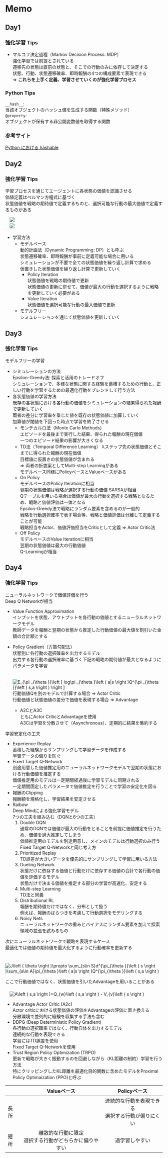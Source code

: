 # Memo

## Day1

### 強化学習 Tips  
* マルコフ決定過程（Markov Decision Process: MDP）  
強化学習では前提とされている  
遷移先の状態は直前の状態と、そこでの行動のみに依存して決定する  
状態、行動、状態遷移確率、即時報酬の4つの構成要素で表現できる  
⇒ **これらを上手く定義、学習させていくのが強化学習プロセス**  

### Python Tips
`__hash__`:  
当該オブジェクトのハッシュ値を生成する関数（特殊メソッド）  
`@property`:  
オブジェクトが保有する非公開変数値を取得する関数  

### 参考サイト
[Python における hashable](https://qiita.com/yoichi22/items/ebf6ab3c6de26ddcc09a)  

## Day2

### 強化学習 Tips  

学習プロセスを通じてエージェントに各状態の価値を認識させる  
価値定義はベルマン方程式に基づく  
状態価値を戦略の期待値で定義するものと、選択可能な行動の最大価値で定義するものがある  

　<img src="https://latex.codecogs.com/gif.latex?V_{\pi}\left&space;(&space;s&space;\right&space;)=\sum_{a}\pi\left&space;(&space;a&space;\mid&space;s&space;\right&space;)\sum_{s'}T\left&space;(&space;s'&space;\mid&space;s,&space;a\right&space;)\left&space;(&space;R\left&space;(&space;s,&space;s'&space;\right&space;)&plus;\gamma&space;V_{\pi}\left&space;(&space;s'&space;\right&space;)&space;\right&space;)">  
　<img src="https://latex.codecogs.com/gif.latex?V\left&space;(&space;s&space;\right&space;)={max}_{a}\sum_{s'}T\left&space;(&space;s'&space;\mid&space;s,&space;a\right&space;)\left&space;(&space;R\left&space;(&space;s,&space;s'&space;\right&space;)&plus;\gamma&space;V_{\pi}\left&space;(&space;s'&space;\right&space;)&space;\right&space;)">  


* 学習方法  
  * モデルベース  
  動的計画法（Dynamic Programming: DP）とも呼ぶ  
  状態遷移確率、即時報酬が事前に定義可能な場合に用いる  
  シミュレーションが不要で全ての状態価値を繰り返し計算で求める  
  仮置きした状態価値を繰り返し計算で更新していく  
    * Policy Iteration  
    状態価値を戦略の期待値で更新  
    状態価値の更新に併せて、価値が最大の行動を選択するように戦略を更新していく必要がある  
    * Value Iteration  
    状態価値を選択可能な行動の最大価値で更新  
  * モデルフリー  
  シミュレーションを通じて状態価値を更新していく  
  

## Day3

### 強化学習 Tips  

モデルフリーの学習  
* シミュレーションの方法  
Epsilon-Greedy法: 
 探索と活用のトレードオフ  
 シミュレーションで、多様な状態に関する経験を蓄積するための行動と、正しい行動を学習するための最適化行動をブレンドして行う方法  
* 各状態価値の学習方法  
既存の各状態における各行動の価値をシミュレーションの結果得られた報酬で更新していく  
両者の差分に学習率を乗じた値を既存の状態価値に加算していく  
加算値が閾値を下回った時点で学習を終了させる  
  * モンテカルロ法（Monte Carlo Methods）  
  エピソードを最後まで実行した結果、得られた報酬の現在価値  
  一つのエピソード結果の影響が大きくなる  
  * TD法（Temporal Difference Learning）
  λステップ先の状態価値とそこまでに得られた報酬の現在価値  
  目標値に仮置きの状態価値が含まれる  
  ⇒ 両者の折衷案としてMulti-step Learningがある  
モデルベース同様にPolicyベースとValueベースがある
  * On Policy  
  モデルベースのPolicy Iterationに相当  
  翌期の状態価値は戦略が選択する行動の価値
  SARSAが相当  
  Qテーブルを用いる場合は価値が最大の行動を選択する戦略となるため、戦略と価値評価は一体となる  
  Epsilon-Greedy法で戦略にランダム要素を含めるのが一般的  
  戦略を行動選択確率で表す場合等、戦略と価値評価は分離して定義することが可能  
  戦略担当をActor、価値評価担当をCriticとして定義 ⇒ Actor Critic法  
  * Off Policy  
  モデルベースのValue Iterationに相当  
  翌期の状態価値は最大の行動価値  
  Q-Learningが相当  


## Day4

### 強化学習 Tips  

ニューラルネットワークで価値評価を行う  
Deep Q Networkが相当  
* Value Function Approximation  
インプットを状態、アウトプットを各行動の価値とするニューラルネットワークモデル  
教師データを報酬と翌期の状態から推定した行動価値の最大値を割引いた金額の合計額とする
* Policy Gradient（方策勾配法）  
状態別に各行動の選択確率を出力するモデル  
出力する各行動の選択確率に基づく下記の戦略の期待値が最大となるようにパラメータを学習  
  
  　<img src="https://latex.codecogs.com/gif.latex?E_{\pi&space;_{\theta&space;}}\left&space;[&space;log\pi&space;_{\theta&space;}\left&space;(&space;a|s&space;\right&space;)Q^{\pi&space;_{\theta&space;}}\left&space;(&space;s,a&space;\right&space;)&space;\right&space;]" title="E_{\pi _{\theta }}\left [ log\pi _{\theta }\left ( a|s \right )Q^{\pi _{\theta }}\left ( s,a \right ) \right ]" />  
行動価値Qを別のモデルで計算する場合 ⇒ Actor Critic  
行動価値と状態価値の差分で価値を表現する場合 ⇒ Advantage  
  * A2CとA3C  
  ともにActor CriticとAdvantageを使用  
  A3Cは学習を分散させて（Asynchronous）、定期的に結果を集約する  
  
学習安定化の工夫  
* Experience Replay  
蓄積した経験からサンプリングして学習データを作成する  
学習データの偏りを防ぐ  
* Fixed Target Q-Network  
別途用意した価値推定用のニューラルネットワークモデルで翌期の状態における行動価値を推定する  
価値推定用のモデルは一定期間経過後に学習モデルに同期される  
一定期間固定したパラメータで価値推定を行うことで学習の安定化を図る  
* 報酬のClipping  
報酬額を規格化し、学習結果を安定させる  
* Raibow  
Deep Mindによる強化学習モデル  
7つの工夫を組み込む（DQNと6つの工夫）  
  1. Double DQN  
  通常のDQNでは価値が最大の行動をとることを前提に価値推定を行うため、価値を過大推定してしまう  
  価値推定用のモデルを別途用意し、メインのモデルは行動選択のみ行う  
  Fixed Target Q-Networkと同じ考え方  
  1. Prioritized Replay  
  TD誤差が大きいデータを優先的にサンプリングして学習に用いる方法  
  1. Dueling Network  
  状態だけに依存する価値と行動だけに依存する価値の合計で各行動の価値を評価するモデル  
  状態だけで決まる価値を推定する部分の学習が高速化、安定する  
  1. Multi-step Learning  
  TD法と同義  
  1. Distributional RL  
  報酬を期待値だけではなく、分布として扱う  
  例えば、報酬のばらつきを考慮して行動選択をモデリングする  
  1. Noisy Nets  
  ニューラルネットワークの重みとバイアスにランダム要素を加えて探索領域の拡張を試みるもの  

次にニューラルネットワークで戦略を表現するケース  
最適化では価値の期待値を最大化するように行動確率を更新する  
　  
　<img src="https://latex.codecogs.com/gif.latex?J\left&space;(&space;\theta&space;\right&space;)\propto&space;\sum_{s\in&space;S}d^{\pi_{\theta&space;}}\left&space;(&space;s&space;\right&space;)\sum_{a\in&space;A}\pi_{\theta&space;}\left&space;(&space;a|s&space;\right&space;)Q^{\pi_{\theta&space;}}\left&space;(&space;s,a&space;\right&space;)" title="J\left ( \theta \right )\propto \sum_{s\in S}d^{\pi_{\theta }}\left ( s \right )\sum_{a\in A}\pi_{\theta }\left ( a|s \right )Q^{\pi_{\theta }}\left ( s,a \right )" />  
 
 ここで行動価値ではなく、状態価値を引いたAdvantageを用いることがある  
 　  
 　<img src="https://latex.codecogs.com/gif.latex?A\left&space;(&space;s,a&space;\right&space;)=Q_{w}\left&space;(&space;s,a&space;\right&space;)&space;-&space;V_{v}\left&space;(&space;s&space;\right&space;)" title="A\left ( s,a \right )=Q_{w}\left ( s,a \right ) - V_{v}\left ( s \right )" />  

* Advantage Actor Critic (A2c)  
Actor criticにおける状態価値の評価をAdvantageの評価に置き換える  
分散環境で並列的に経験を収集する手法も含む  
* DDPG (Deep Deterministic Policy Gradient)  
各行動の選択確率ではなく、行動自体を出力するモデル  
連続的な行動を表現できる  
学習にはTD誤差を使用  
Fixed Target Q-Networkを使用  
* Trust Region Policy Optimization (TRPO)  
更新で戦略が大きく振動するのを回避しながら（KL距離の制約）学習を行う方法  
特にクリッピングしたKL距離を最適化目的関数に含めたモデルをProximal Policy Optimaization (PPO)と呼ぶ  

||Valueベース|Policyベース|
|:--|:--:|:--:|
|長所||連続的な行動を表現できる <br> 選択する行動が偏りにくい|
|短所|離散的な行動に限定 <br> 選択する行動がどちらかに偏りやすい|過学習しやすい|




